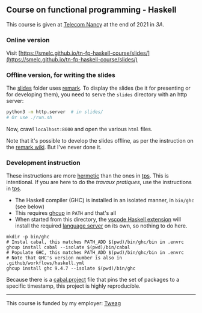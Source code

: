 ## Course on functional programming - Haskell

This course is given at [Telecom Nancy](https://smelc.github.io/tn-fp-haskell-course/slides/)
at the end of 2021 in _3A_.

### Online version

Visit [https://smelc.github.io/tn-fp-haskell-course/slides/](https://smelc.github.io/tn-fp-haskell-course/slides/)

### Offline version, for writing the slides

The [slides](https://github.com/smelc/tn-fp-haskell-course/blob/master/slides)
folder uses [remark](https://github.com/gnab/remark).
To display the slides (be it for presenting or for developing them),
you need to serve the `slides` directory with an http server:

```bash
python3 -m http.server  # in slides/
# Or use ./run.sh
```

Now, crawl `localhost:8000` and open the various `html` files.

Note that it's possible to develop the slides offline,
as per the instruction on the
[remark wiki](https://github.com/gnab/remark/wiki#offline-use-without-an-internet-connection).
But I've never done it.

### Development instruction

These instructions are more [hermetic](https://bazel.build/basics/hermeticity) than
the ones in [tps](./tps/README.md). This is intentional. If you are here to do the _travaux pratiques_,
use the instructions in [tps](./tps/README.md).

- The Haskell compiler (GHC) is installed in an isolated manner, in `bin/ghc` (see below)
- This requires [ghcup](https://www.haskell.org/ghcup) in `PATH` and that's all
- When started from this directory, the [vscode Haskell extension](https://github.com/haskell/vscode-haskell)
  will install the required [language server](https://github.com/haskell/haskell-language-server) on its own,
  so nothing to do here.

```
mkdir -p bin/ghc
# Instal cabal, this matches PATH_ADD $(pwd)/bin/ghc/bin in .envrc
ghcup install cabal --isolate $(pwd)/bin/cabal
# Populate GHC, this matches PATH_ADD $(pwd)/bin/ghc/bin in .envrc
# Note that GHC's version number is also in .github/workflows/haskell.yml
ghcup install ghc 9.4.7 --isolate $(pwd)/bin/ghc
```

Because there is a [cabal.project](./cabal.project) file that pins the set of packages to a specific
timestamp, this project is highly reproducible.

---

This course is funded by my employer: [Tweag](https://www.tweag.io/)
